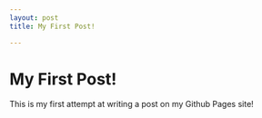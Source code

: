 ```yaml
---
layout: post
title: My First Post!

---
```

# My First Post!

This is my first attempt at writing a post on my Github Pages site!
